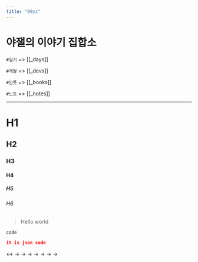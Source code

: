 ```yaml
---
title: "99yz"
---
```


# 야잴의 이야기 집합소

`#일기` => [[_days]]

`#개발` => [[_devs]]

`#인풋` => [[_books]]

`#노트` => [[_notes]]

---
# H1
## H2
### H3
#### H4
##### H5
###### H6

> Hello world

`code`

```json
it is json code
```

<->
	->
		->
			->
				->
					->
						->
							->